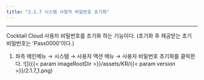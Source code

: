 ```yaml
---
title: "2.1.7 시스템 사용자 비밀번호 초기화"
---
```


---

Cocktail Cloud 사용자 비밀번호를 초기화 하는 기능이다. (초기화 후 제공받는 초기 비밀번호는 'Pass0000'이다.)

1. 좌측 메인메뉴 → 시스템 → 사용자 액션 메뉴 → 사용자 비밀번호 초기화를 클릭한다.
![]({{< param imageRootDir >}}/assets/KR/{{< param version >}}/2.1.7_1.png)
